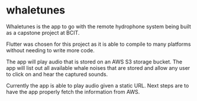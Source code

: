 # whaletunes

Whaletunes is the app to go with the remote hydrophone system being built as a capstone project at BCIT.

Flutter was chosen for this project as it is able to compile to many platforms without needing to write more code.

The app will play audio that is stored on an AWS S3 storage bucket. The app will list out all available whale noises that are stored and allow any user to click on and hear the captured sounds. 

Currently the app is able to play audio given a static URL. Next steps are to have the app properly fetch the information from AWS.
